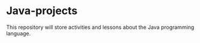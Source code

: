 # Java-projects
This repository will store activities and lessons about the Java programming language.


